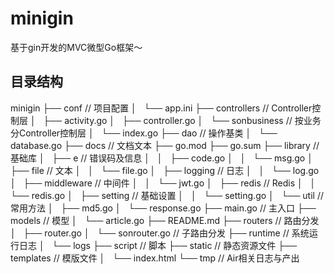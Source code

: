 # minigin
基于gin开发的MVC微型Go框架～


## 目录结构
minigin
├── conf // 项目配置
│   └── app.ini
├── controllers // Controller控制层
│   ├── activity.go
│   ├── controller.go
│   └── sonbusiness // 按业务分Controller控制层
│       └── index.go
├── dao // 操作基类
│   └── database.go
├── docs // 文档文本
├── go.mod
├── go.sum
├── library // 基础库
│   ├── e   // 错误码及信息
│   │   ├── code.go
│   │   └── msg.go
│   ├── file // 文本
│   │   └── file.go
│   ├── logging // 日志
│   │   └── log.go
│   ├── middleware // 中间件
│   │   └── jwt.go
│   ├── redis // Redis
│   │   └── redis.go
│   ├── setting // 基础设置
│   │   └── setting.go
│   └── util // 常用方法
│       ├── md5.go
│       └── response.go
├── main.go // 主入口
├── models // 模型
│   └── article.go
├── README.md
├── routers // 路由分发
│   ├── router.go
│   └── sonrouter.go // 子路由分发
├── runtime // 系统运行日志
│   └── logs
├── script // 脚本
├── static // 静态资源文件
├── templates // 模版文件
│   └── index.html
└── tmp // Air相关日志与产出

